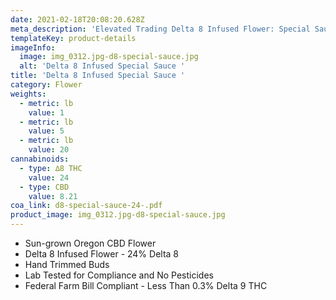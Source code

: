 ```yaml
---
date: 2021-02-18T20:08:20.628Z
meta_description: 'Elevated Trading Delta 8 Infused Flower: Special Sauce'
templateKey: product-details
imageInfo:
  image: img_0312.jpg-d8-special-sauce.jpg
  alt: 'Delta 8 Infused Special Sauce '
title: 'Delta 8 Infused Special Sauce '
category: Flower
weights:
  - metric: lb
    value: 1
  - metric: lb
    value: 5
  - metric: lb
    value: 20
cannabinoids:
  - type: ∆8 THC
    value: 24
  - type: CBD
    value: 8.21
coa_link: d8-special-sauce-24-.pdf
product_image: img_0312.jpg-d8-special-sauce.jpg
---
```


- Sun-grown Oregon CBD Flower
- Delta 8 Infused Flower - 24% Delta 8
- Hand Trimmed Buds
- Lab Tested for Compliance and No Pesticides
- Federal Farm Bill Compliant - Less Than 0.3% Delta 9 THC
